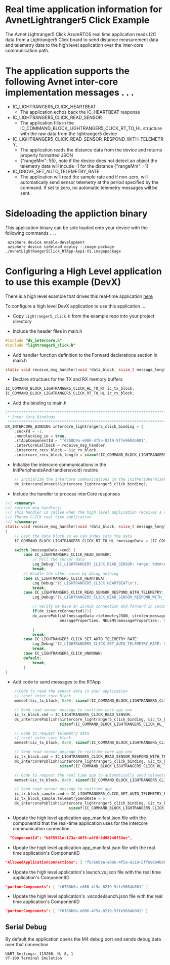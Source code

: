 # Real time application information for AvnetLightranger5 Click Example

The Avnet Lightranger5 Click AzureRTOS real time application reads I2C data from a Lightranger5 Click board to send distance measurement data and telemetry data to the high level application over the inter-core communication path.

# The application supports the following Avnet inter-core implementation messages . . .

* IC_LIGHTRANGER5_CLICK_HEARTBEAT 
  * The application echos back the IC_HEARTBEAT response
* IC_LIGHTRANGER5_CLICK_READ_SENSOR
  * The application fills in the IC_COMMAND_BLOCK_LIGHTRANGER5_CLICK_RT_TO_HL structure with the raw data from the lightranger5 device
* IC_LIGHTRANGER5_CLICK_READ_SENSOR_RESPOND_WITH_TELEMETRY, 
  * The application reads the distance data from the device and returns properly formatted JSON
  * {"rangeMm": 55}, note if the device does not detect an object the telemetry data will incude -1 for the distance {"rangeMm": -1}
* IC_GROVE_SET_AUTO_TELEMETRY_RATE
  * The application will read the sample rate and if non-zero, will automatically send sensor telemetry at the period specified by the command.  If set to zero, no automatic telemetry messages will be sent. 

# Sideloading the appliction binary

This application binary can be side loaded onto your device with the following commands . . .

     azsphere device enable-development
     azsphere device sideload deploy --image-package ./AvnetLightRanger5Click_RTApp-App1-V1.imagepackage

# Configuring a High Level application to use this example (DevX)
There is a high level example that drives this real-time application [here](https://github.com/Avnet/AzureSphereDevX.Examples)

To configure a high level DevX application to use this application ...

* Copy ```lightranger5_click.h``` from the example repo into your project directory

* Include the header files in main.h

```c
#include "dx_intercore.h"
#include "lightranger5_click.h"
```

* Add handler function definition to the Forward declarations section in main.h
```c
static void receive_msg_handler(void *data_block, ssize_t message_length);
```

* Declare structues for the TX and RX memory buffers
```c
IC_COMMAND_BLOCK_LIGHTRANGER5_CLICK_HL_TO_RT ic_tx_block;
IC_COMMAND_BLOCK_LIGHTRANGER5_CLICK_RT_TO_HL ic_rx_block;
```

* Add the binding to main.h
```c
/****************************************************************************************
 * Inter Core Bindings
 *****************************************************************************************/
DX_INTERCORE_BINDING intercore_lightranger5_click_binding = {
    .sockFd = -1,
    .nonblocking_io = true,
    .rtAppComponentId = "f6768b9a-e086-4f5a-8219-5ffe9684b001",
    .interCoreCallback = receive_msg_handler,
    .intercore_recv_block = &ic_rx_block,
    .intercore_recv_block_length = sizeof(IC_COMMAND_BLOCK_LIGHTRANGER5_CLICK_RT_TO_HL)};
```

* Initialize the intercore communications in the InitPeripheralsAndHandlers(void) routine
```c
    // Initialize the intercore communications in the InitPeripheralsAndHandlers(void) routine
    dx_intercoreConnect(&intercore_lightranger5_click_binding);
```
* Include the handler to process interCore responses
```c
/// <summary>
/// receive_msg_handler()
/// This handler is called when the high level application receives a raw data read response from the 
/// Thermo CLICK real time application.
/// </summary>
static void receive_msg_handler(void *data_block, ssize_t message_length)
{
    // Cast the data block so we can index into the data
    IC_COMMAND_BLOCK_LIGHTRANGER5_CLICK_RT_TO_HL *messageData = (IC_COMMAND_BLOCK_LIGHTRANGER5_CLICK_RT_TO_HL*) data_block;

    switch (messageData->cmd) {
        case IC_LIGHTRANGER5_CLICK_READ_SENSOR:
            // Pull the sensor data 
            Log_Debug("IC_LIGHTRANGER5_CLICK_READ_SENSOR: range: %dmm\n", messageData->range_mm);
            break;
        // Handle the other cases by doing nothing
        case IC_LIGHTRANGER5_CLICK_HEARTBEAT:
            Log_Debug("IC_LIGHTRANGER5_CLICK_HEARTBEAT\n");
            break;
        case IC_LIGHTRANGER5_CLICK_READ_SENSOR_RESPOND_WITH_TELEMETRY:
            Log_Debug("IC_LIGHTRANGER5_CLICK_READ_SENSOR_RESPOND_WITH_TELEMETRY: %s\n", messageData->telemetryJSON);

            // Verify we have an IoTHub connection and forward in incomming JSON telemetry data
            if(dx_isAzureConnected()){
            dx_azurePublish(messageData->telemetryJSON, strnlen(messageData->telemetryJSON, JSON_STRING_MAX_SIZE), 
                        messageProperties, NELEMS(messageProperties), &contentProperties);

            }
            break;
        case IC_LIGHTRANGER5_CLICK_SET_AUTO_TELEMETRY_RATE:
            Log_Debug("IC_LIGHTRANGER5_CLICK_SET_AUTO_TELEMETRY_RATE: Set to %d seconds\n", messageData->telemtrySendRate);
            break;
        case IC_LIGHTRANGER5_CLICK_UNKNOWN:
        default:
            break;
        }
}
```
* Add code to send messages to the RTApp
```c
    //Code to read the sensor data in your application
    // reset inter-core block
    memset(&ic_tx_block, 0x00, sizeof(IC_COMMAND_BLOCK_LIGHTRANGER5_CLICK_HL_TO_RT));

    // Send read sensor message to realtime core app one
    ic_tx_block.cmd = IC_LIGHTRANGER5_CLICK_READ_SENSOR;
    dx_intercorePublish(&intercore_lightranger5_click_binding, &ic_tx_block,
                        sizeof(IC_COMMAND_BLOCK_LIGHTRANGER5_CLICK_HL_TO_RT));

    // Code to request telemetry data 
    // reset inter-core block
    memset(&ic_tx_block, 0x00, sizeof(IC_COMMAND_BLOCK_LIGHTRANGER5_CLICK_HL_TO_RT));

    // Send read sensor message to realtime core app one
    ic_tx_block.cmd = IC_LIGHTRANGER5_CLICK_READ_SENSOR_RESPOND_WITH_TELEMETRY;
    dx_intercorePublish(&intercore_lightranger5_click_binding, &ic_tx_block,
                        sizeof(IC_COMMAND_BLOCK_LIGHTRANGER5_CLICK_HL_TO_RT));;

    // Code to request the real time app to automatically send telemetry data every 5 seconds
    memset(&ic_tx_block, 0x00, sizeof(IC_COMMAND_BLOCK_LIGHTRANGER5_CLICK_HL_TO_RT));

    // Send read sensor message to realtime app
    ic_tx_block_sample.cmd = IC_LIGHTRANGER5_CLICK_SET_AUTO_TELEMETRY_RATE;
    ic_tx_block_sample.telemetrySendRate = 5;
    dx_intercorePublish(&intercore_lightranger5_click_binding, &ic_tx_block_sample,
                            sizeof(IC_COMMAND_BLOCK_LIGHTRANGER5_CLICK_HL_TO_RT));     
```
* Update the high level application app_manifest.json file with the componentId that the real-time application uses for the intercore communication connection.
 ```JSON
   "ComponentId": "b8f5931e-173a-40f5-a4f8-3d98240f53ec",
 ```
* Update the high level application app_manifest.json file with the real time application's ComponentID
 ```JSON
 "AllowedApplicationConnections": [ "f6768b9a-e086-4f5a-8219-5ffe9684b001" ]
 ```
* Update the high level application's launch.vs.json  file with the real time application's ComponentID
 ```JSON
"partnerComponents": [ "f6768b9a-e086-4f5a-8219-5ffe9684b001" ]
```
* Update the high level application's .vscode\launch.json  file with the real time application's ComponentID
 ```JSON
"partnerComponents": [ "f6768b9a-e086-4f5a-8219-5ffe9684b001" ]
 ```

## Serial Debug
By default the application opens the M4 debug port and sends debug data over that connection

    UART Settings: 115200, N, 8, 1
    VT-100 Terminal Emulation
